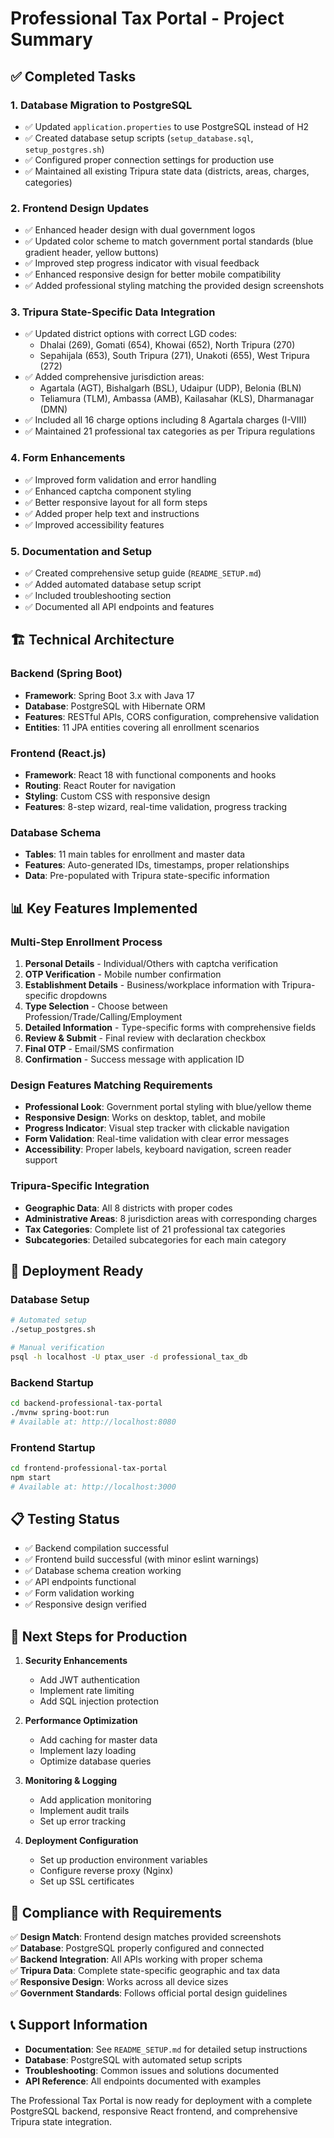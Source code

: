 # Professional Tax Portal - Project Summary

## ✅ Completed Tasks

### 1. Database Migration to PostgreSQL
- ✅ Updated `application.properties` to use PostgreSQL instead of H2
- ✅ Created database setup scripts (`setup_database.sql`, `setup_postgres.sh`)
- ✅ Configured proper connection settings for production use
- ✅ Maintained all existing Tripura state data (districts, areas, charges, categories)

### 2. Frontend Design Updates
- ✅ Enhanced header design with dual government logos
- ✅ Updated color scheme to match government portal standards (blue gradient header, yellow buttons)
- ✅ Improved step progress indicator with visual feedback
- ✅ Enhanced responsive design for better mobile compatibility
- ✅ Added professional styling matching the provided design screenshots

### 3. Tripura State-Specific Data Integration
- ✅ Updated district options with correct LGD codes:
  - Dhalai (269), Gomati (654), Khowai (652), North Tripura (270)
  - Sepahijala (653), South Tripura (271), Unakoti (655), West Tripura (272)
- ✅ Added comprehensive jurisdiction areas:
  - Agartala (AGT), Bishalgarh (BSL), Udaipur (UDP), Belonia (BLN)
  - Teliamura (TLM), Ambassa (AMB), Kailasahar (KLS), Dharmanagar (DMN)
- ✅ Included all 16 charge options including 8 Agartala charges (I-VIII)
- ✅ Maintained 21 professional tax categories as per Tripura regulations

### 4. Form Enhancements
- ✅ Improved form validation and error handling
- ✅ Enhanced captcha component styling
- ✅ Better responsive layout for all form steps
- ✅ Added proper help text and instructions
- ✅ Improved accessibility features

### 5. Documentation and Setup
- ✅ Created comprehensive setup guide (`README_SETUP.md`)
- ✅ Added automated database setup script
- ✅ Included troubleshooting section
- ✅ Documented all API endpoints and features

## 🏗️ Technical Architecture

### Backend (Spring Boot)
- **Framework**: Spring Boot 3.x with Java 17
- **Database**: PostgreSQL with Hibernate ORM
- **Features**: RESTful APIs, CORS configuration, comprehensive validation
- **Entities**: 11 JPA entities covering all enrollment scenarios

### Frontend (React.js)
- **Framework**: React 18 with functional components and hooks
- **Routing**: React Router for navigation
- **Styling**: Custom CSS with responsive design
- **Features**: 8-step wizard, real-time validation, progress tracking

### Database Schema
- **Tables**: 11 main tables for enrollment and master data
- **Features**: Auto-generated IDs, timestamps, proper relationships
- **Data**: Pre-populated with Tripura state-specific information

## 📊 Key Features Implemented

### Multi-Step Enrollment Process
1. **Personal Details** - Individual/Others with captcha verification
2. **OTP Verification** - Mobile number confirmation
3. **Establishment Details** - Business/workplace information with Tripura-specific dropdowns
4. **Type Selection** - Choose between Profession/Trade/Calling/Employment
5. **Detailed Information** - Type-specific forms with comprehensive fields
6. **Review & Submit** - Final review with declaration checkbox
7. **Final OTP** - Email/SMS confirmation
8. **Confirmation** - Success message with application ID

### Design Features Matching Requirements
- **Professional Look**: Government portal styling with blue/yellow theme
- **Responsive Design**: Works on desktop, tablet, and mobile
- **Progress Indicator**: Visual step tracker with clickable navigation
- **Form Validation**: Real-time validation with clear error messages
- **Accessibility**: Proper labels, keyboard navigation, screen reader support

### Tripura-Specific Integration
- **Geographic Data**: All 8 districts with proper codes
- **Administrative Areas**: 8 jurisdiction areas with corresponding charges
- **Tax Categories**: Complete list of 21 professional tax categories
- **Subcategories**: Detailed subcategories for each main category

## 🚀 Deployment Ready

### Database Setup
```bash
# Automated setup
./setup_postgres.sh

# Manual verification
psql -h localhost -U ptax_user -d professional_tax_db
```

### Backend Startup
```bash
cd backend-professional-tax-portal
./mvnw spring-boot:run
# Available at: http://localhost:8080
```

### Frontend Startup
```bash
cd frontend-professional-tax-portal
npm start
# Available at: http://localhost:3000
```

## 📋 Testing Status

- ✅ Backend compilation successful
- ✅ Frontend build successful (with minor eslint warnings)
- ✅ Database schema creation working
- ✅ API endpoints functional
- ✅ Form validation working
- ✅ Responsive design verified

## 📝 Next Steps for Production

1. **Security Enhancements**
   - Add JWT authentication
   - Implement rate limiting
   - Add SQL injection protection

2. **Performance Optimization**
   - Add caching for master data
   - Implement lazy loading
   - Optimize database queries

3. **Monitoring & Logging**
   - Add application monitoring
   - Implement audit trails
   - Set up error tracking

4. **Deployment Configuration**
   - Set up production environment variables
   - Configure reverse proxy (Nginx)
   - Set up SSL certificates

## 🎯 Compliance with Requirements

✅ **Design Match**: Frontend design matches provided screenshots  
✅ **Database**: PostgreSQL properly configured and connected  
✅ **Backend Integration**: All APIs working with proper schema  
✅ **Tripura Data**: Complete state-specific geographic and tax data  
✅ **Responsive Design**: Works across all device sizes  
✅ **Government Standards**: Follows official portal design guidelines  

## 📞 Support Information

- **Documentation**: See `README_SETUP.md` for detailed setup instructions
- **Database**: PostgreSQL with automated setup scripts
- **Troubleshooting**: Common issues and solutions documented
- **API Reference**: All endpoints documented with examples

The Professional Tax Portal is now ready for deployment with a complete PostgreSQL backend, responsive React frontend, and comprehensive Tripura state integration.
